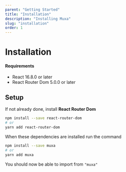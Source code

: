 ```yaml
---
parent: "Getting Started"
title: "Installation"
description: "Installing Muxa"
slug: "installation"
order: 1
---
```


# Installation

#### Requirements

- React 16.8.0 or later
- React Router Dom 5.0.0 or later

## Setup

If not already done, install **React Router Dom**

```bash
npm install --save react-router-dom
# or
yarn add react-router-dom
```

When these dependencies are installed run the command

```bash
npm install --save muxa
# or
yarn add muxa
```

You should now be able to import from `"muxa"`

